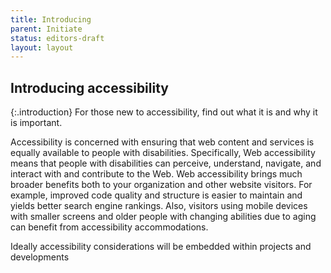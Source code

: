 ```yaml
---
title: Introducing
parent: Initiate
status: editors-draft
layout: layout
---
```


## Introducing accessibility

{:.introduction}
For those new to accessibility, find out what it is and why it is important.

Accessibility is concerned with ensuring that web content and services is equally available to people with disabilities. Specifically, Web accessibility means that people with disabilities can perceive, understand, navigate, and interact with and contribute to the Web. Web accessibility brings much broader benefits both to your organization and other website visitors. For example, improved code quality and structure is easier to maintain and yields better search engine rankings. Also, visitors using mobile devices with smaller screens and older people with changing abilities due to aging can benefit from accessibility accommodations.


Ideally accessibility considerations will be embedded within projects and developments

 